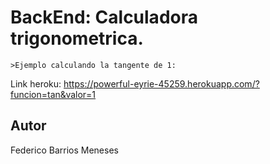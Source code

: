 # BackEnd: Calculadora trigonometrica.

	>Ejemplo calculando la tangente de 1:
	
Link heroku: https://powerful-eyrie-45259.herokuapp.com/?funcion=tan&valor=1

## Autor

Federico Barrios Meneses

